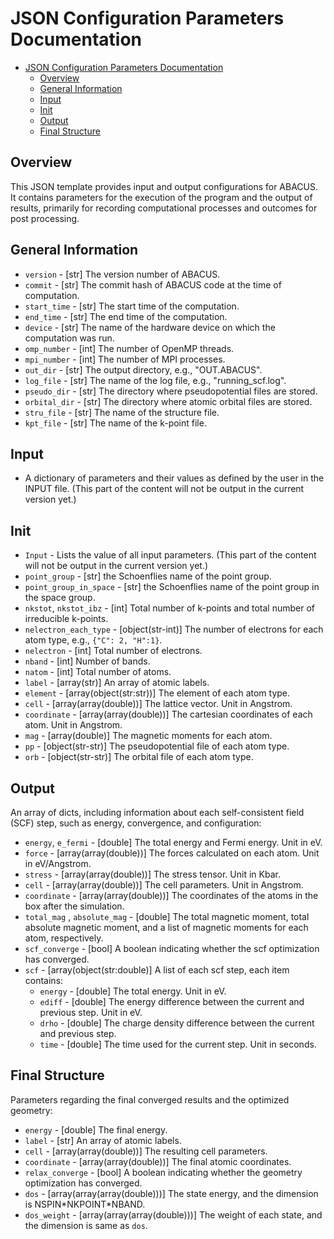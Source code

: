 # JSON Configuration Parameters Documentation

- [JSON Configuration Parameters Documentation](#json-configuration-parameters-documentation)
  - [Overview](#overview)
  - [General Information](#general-information)
  - [Input](#input)
  - [Init](#init)
  - [Output](#output)
  - [Final Structure](#final-structure)

## Overview

This JSON template provides input and output configurations for ABACUS. It contains parameters for the execution of the program and the output of results, primarily for recording computational processes and outcomes for post processing. 

## General Information

- `version` - [str] The version number of ABACUS.
- `commit` - [str] The commit hash of ABACUS code at the time of computation.
- `start_time` - [str] The start time of the computation.
- `end_time` - [str] The end time of the computation.
- `device` - [str] The name of the hardware device on which the computation was run.
- `omp_number` - [int] The number of OpenMP threads.
- `mpi_number` - [int] The number of MPI processes.
- `out_dir` - [str] The output directory, e.g., "OUT.ABACUS".
- `log_file` - [str] The name of the log file, e.g., "running_scf.log".
- `pseudo_dir` - [str] The directory where pseudopotential files are stored.
- `orbital_dir` - [str] The directory where atomic orbital files are stored.
- `stru_file` - [str] The name of the structure file.
- `kpt_file` - [str] The name of the k-point file.

## Input
- A dictionary of parameters and their values as defined by the user in the INPUT file. (This part of the content will not be output in the current version yet.)


## Init


- `Input` - Lists the value of all input parameters. (This part of the content will not be output in the current version yet.)
- `point_group` - [str] the Schoenflies name of the point group.
- `point_group_in_space` - [str] the Schoenflies name of the point group in the space group.
- `nkstot`, `nkstot_ibz` - [int] Total number of k-points and total number of irreducible k-points.
- `nelectron_each_type` - [object(str-int)] The number of electrons for each atom type, e.g., `{"C": 2, "H":1}`.
- `nelectron` - [int] Total number of electrons.
- `nband` - [int] Number of bands.
- `natom` - [int] Total number of atoms.
- `label` - [array(str)] An array of atomic labels.
- `element` - [array(object(str:str))] The element of each atom type.
- `cell` - [array(array(double))] The lattice vector. Unit in Angstrom.
- `coordinate` - [array(array(double))] The cartesian coordinates of each atom. Unit in Angstrom.
- `mag` - [array(double)] The magnetic moments for each atom. 
- `pp` - [object(str-str)] The pseudopotential file of each atom type.
- `orb` - [object(str-str)] The orbital file of each atom type.


## Output

An array of dicts, including information about each self-consistent field (SCF) step, such as energy, convergence, and configuration:

- `energy`, `e_fermi` - [double] The total energy and Fermi energy. Unit in eV.
- `force` -  [array(array(double))] The forces calculated on each atom. Unit in eV/Angstrom.
- `stress` - [array(array(double))] The stress tensor. Unit in Kbar.
- `cell` - [array(array(double))] The cell parameters. Unit in Angstrom.
- `coordinate` - [array(array(double))] The coordinates of the atoms in the box after the simulation.
- `total_mag` , `absolute_mag` - [double] The total magnetic moment, total absolute magnetic moment, and a list of magnetic moments for each atom, respectively.
- `scf_converge` - [bool] A boolean indicating whether the scf optimization has converged.
- `scf` - [array(object(str:double)] A list of each scf step, each item contains:
  - `energy` - [double] The total energy. Unit in eV. 
  - `ediff` - [double] The energy difference between the current and previous step. Unit in eV.
  - `drho` - [double] The charge density difference between the current and previous step.
  - `time` - [double] The time used for the current step. Unit in seconds.

## Final Structure
Parameters regarding the final converged results and the optimized geometry:

- `energy` - [double] The final energy.
- `label` - [str] An array of atomic labels.
- `cell` - [array(array(double))] The resulting cell parameters.
- `coordinate` - [array(array(double))] The final atomic coordinates.
- `relax_converge` - [bool] A boolean indicating whether the geometry optimization has converged.
- `dos` - [array(array(array(double)))] The state energy, and the dimension is NSPIN\*NKPOINT\*NBAND. 
- `dos_weight` - [array(array(array(double)))] The weight of each state, and the dimension is same as `dos`.